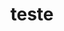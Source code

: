 ---
title: teste
cover: /assets/uploads/1.jpg
publishDate: 2022 03 14 9:3:4
galleryImages:
  - image: /assets/uploads/100_banner_braga.png
    description: Seating
    credito: Hoopers
---